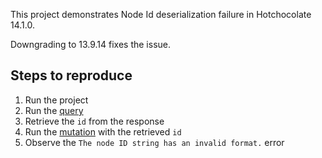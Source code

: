 This project demonstrates Node Id deserialization failure in Hotchocolate 14.1.0.

Downgrading to 13.9.14 fixes the issue.

## Steps to reproduce
1. Run the project
2. Run the [query](Interactions.gql)
3. Retrieve the `id` from the response
4. Run the [mutation](Interactions.gql) with the retrieved `id`
5. Observe the `The node ID string has an invalid format.` error